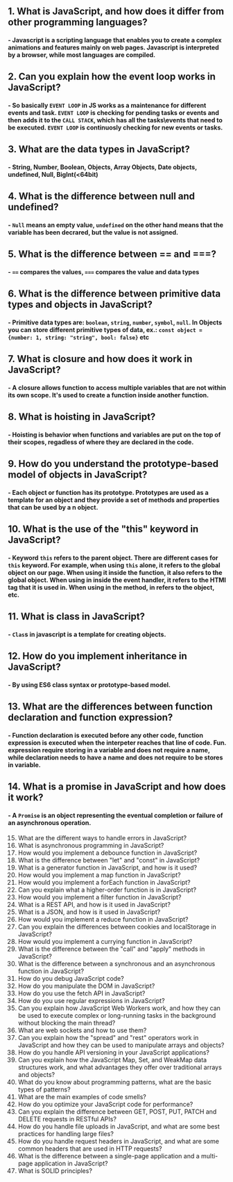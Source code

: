 ## 1. What is JavaScript, and how does it differ from other programming languages?
#### - Javascript is a scripting language that enables you to create a complex animations and features mainly on web pages. Javascript is interpreted by a browser, while most languages are compiled.
## 2. Can you explain how the event loop works in JavaScript?
#### - So basically `EVENT LOOP` in JS works as a maintenance for different events and task. `EVENT LOOP` is checking for pending tasks or events and then adds it to the `CALL STACK`, which has all the tasks\events that need to be executed. `EVENT LOOP` is continuosly checking for new events or tasks. 
## 3. What are the data types in JavaScript?
#### - String, Number, Boolean, Objects, Array Objects, Date objects, undefined, Null, BigInt(<64bit)
## 4. What is the difference between null and undefined?
#### - `Null` means an empty value, `undefined` on the other hand means that the variable has been decrared, but the value is not assigned.
## 5. What is the difference between == and ===?
#### - `==` compares the values, `===` compares the value and data types
## 6. What is the difference between primitive data types and objects in JavaScript?
#### - Primitive data types are: `boolean`, `string`, `number`, `symbol`, `null`. In Objects you can store different primitive types of data, ex.: `const object = {number: 1, string: "string", bool: false}` etc
## 7. What is closure and how does it work in JavaScript?
#### - A closure allows function to access multiple variables that are not within its own scope. It's used to create a function inside another function.
## 8. What is hoisting in JavaScript?
#### - Hoisting is behavior when functions and variables are put on the top of their scopes, regadless of where they are declared in the code.
## 9. How do you understand the prototype-based model of objects in JavaScript?
#### - Each object or function has its prototype. Prototypes are used as a template for an object and they provide a set of methods and properties that can be used by a n object.
## 10. What is the use of the "this" keyword in JavaScript?
#### - Keyword `this` refers to the parent object. There are different cases for `this` keyword. For example, when using `this` alone, it refers to the global object on our page. When using it inside the function, it also refers to the global object. When using in inside the event handler, it refers to the HTMl tag that it is used in. When using in the method, in refers to the object, etc.
## 11. What is class in JavaScript?
#### - `Clas`s in javascript is a template for creating objects.
## 12. How do you implement inheritance in JavaScript?
#### - By using ES6 class syntax or prototype-based model.
## 13. What are the differences between function declaration and function expression?
#### - Function declaration is executed before any other code, function expression is executed when the interpeter reaches that line of code. Fun. expression require storing in a variable and does not require a name, while declaration needs to have a name and does not require to be stores in variable.
## 14. What is a promise in JavaScript and how does it work?
#### - A `Promise` is an object representing the eventual completion or failure of an asynchronous operation.
15. What are the different ways to handle errors in JavaScript?
16. What is asynchronous programming in JavaScript?
17. How would you implement a debounce function in JavaScript?
18. What is the difference between "let" and "const" in JavaScript?
19. What is a generator function in JavaScript, and how is it used?
20. How would you implement a map function in JavaScript?
21. How would you implement a forEach function in JavaScript?
22. Can you explain what a higher-order function is in JavaScript?
23. How would you implement a filter function in JavaScript?
24. What is a REST API, and how is it used in JavaScript?
25. What is a JSON, and how is it used in JavaScript?
26. How would you implement a reduce function in JavaScript?
27. Can you explain the differences between cookies and localStorage in JavaScript?
28. How would you implement a currying function in JavaScript?
29. What is the difference between the "call" and "apply" methods in JavaScript?
30. What is the difference between a synchronous and an asynchronous function in JavaScript?
31. How do you debug JavaScript code?
32. How do you manipulate the DOM in JavaScript?
33. How do you use the fetch API in JavaScript?
34. How do you use regular expressions in JavaScript?
35. Can you explain how JavaScript Web Workers work, and how they can be used to execute complex or long-running tasks in the background without blocking the main thread?
36. What are web sockets and how to use them?
37. Can you explain how the "spread" and "rest" operators work in JavaScript and how they can be used to manipulate arrays and objects?
38. How do you handle API versioning in your JavaScript applications?
39. Can you explain how the JavaScript Map, Set, and WeakMap data structures work, and what advantages they offer over traditional arrays and objects?
40. What do you know about programming patterns, what are the basic types of patterns?
41. What are the main examples of code smells?
42. How do you optimize your JavaScript code for performance?
43. Can you explain the difference between GET, POST, PUT, PATCH and DELETE requests in RESTful APIs?
44. How do you handle file uploads in JavaScript, and what are some best practices for handling large files?
45. How do you handle request headers in JavaScript, and what are some common headers that are used in HTTP requests?
46. What is the difference between a single-page application and a multi-page application in JavaScript?
47. What is SOLID principles?

